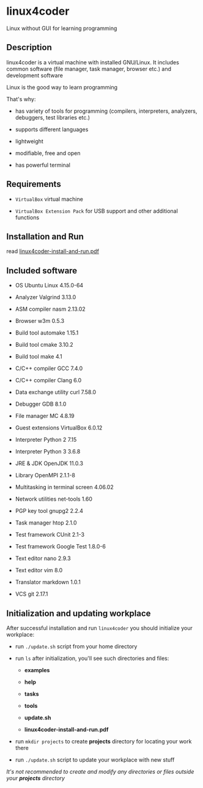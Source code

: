 # linux4coder

Linux without GUI for learning programming

## Description

linux4coder is a virtual machine with installed GNU/Linux. It includes common software (file manager, task manager, browser etc.) and development software

Linux is the good way to learn programming

That's why:

* has variety of tools for programming (compilers, interpreters, analyzers, debuggers, test libraries etc.)

* supports different languages

* lightweight

* modifiable, free and open

* has powerful terminal

## Requirements

* `VirtualBox` virtual machine

* `VirtualBox Extension Pack` for USB support and other additional functions

## Installation and Run

read [linux4coder-install-and-run.pdf](linux4coder-install-and-run.pdf)

## Included software

* OS Ubuntu Linux 4.15.0-64

* Analyzer Valgrind 3.13.0

* ASM compiler nasm 2.13.02

* Browser w3m 0.5.3

* Build tool automake 1.15.1

* Build tool cmake 3.10.2

* Build tool make 4.1

* C/C++ compiler GCC 7.4.0

* C/C++ compiler Clang 6.0

* Data exchange utility curl 7.58.0

* Debugger GDB 8.1.0

* File manager MC 4.8.19

* Guest extensions VirtualBox 6.0.12

* Interpreter Python 2 7.15

* Interpreter Python 3 3.6.8

* JRE & JDK OpenJDK 11.0.3

* Library OpenMPI 2.1.1-8

* Multitasking in terminal screen 4.06.02

* Network utilities net-tools 1.60

* PGP key tool gnupg2 2.2.4

* Task manager htop 2.1.0

* Test framework CUnit 2.1-3

* Test framework Google Test 1.8.0-6

* Text editor nano 2.9.3

* Text editor vim 8.0

* Translator markdown 1.0.1

* VCS git 2.17.1


## Initialization and updating workplace

After successful installation and run `linux4coder` you should initialize your workplace:

* run `./update.sh` script from your home directory

* run `ls` after initialization, you'll see such directories and files:

    * **examples**

    * **help**

    * **tasks**

    * **tools**

    * **update.sh**
    
    * **linux4coder-install-and-run.pdf**

* run `mkdir projects` to create **projects** directory for locating your work there

* run `./update.sh` script to update your workplace with new stuff

*It's not recommended to create and modify any directories or files outside your **projects** directory*

